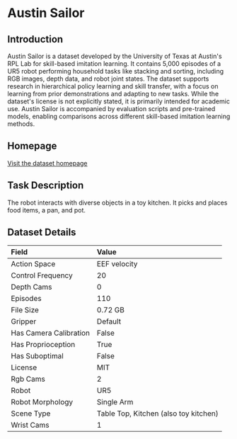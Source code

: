 # Austin Sailor


## Introduction

Austin Sailor is a dataset developed by the University of Texas at Austin's RPL Lab for skill-based imitation learning. It contains 5,000 episodes of a UR5 robot performing household tasks like stacking and sorting, including RGB images, depth data, and robot joint states. The dataset supports research in hierarchical policy learning and skill transfer, with a focus on learning from prior demonstrations and adapting to new tasks. While the dataset's license is not explicitly stated, it is primarily intended for academic use. Austin Sailor is accompanied by evaluation scripts and pre-trained models, enabling comparisons across different skill-based imitation learning methods.


## Homepage

[Visit the dataset homepage](https://ut-austin-rpl.github.io/sailor/)


## Task Description

The robot interacts with diverse objects in a toy kitchen. It picks and places food items, a pan, and pot.


## Dataset Details

| Field                            | Value                    |
|:---------------------------------|:-------------------------|
| Action Space                     | EEF velocity           |
| Control Frequency                     | 20           |
| Depth Cams                     | 0           |
| Episodes                     | 110           |
| File Size                     |  0.72 GB           |
| Gripper                     | Default           |
| Has Camera Calibration                     | False           |
| Has Proprioception                     | True           |
| Has Suboptimal                     | False           |
| License                     | MIT           |
| Rgb Cams                     | 2           |
| Robot                     | UR5           |
| Robot Morphology                     | Single Arm           |
| Scene Type                     | Table Top, Kitchen (also toy kitchen)           |
| Wrist Cams                     | 1           |


